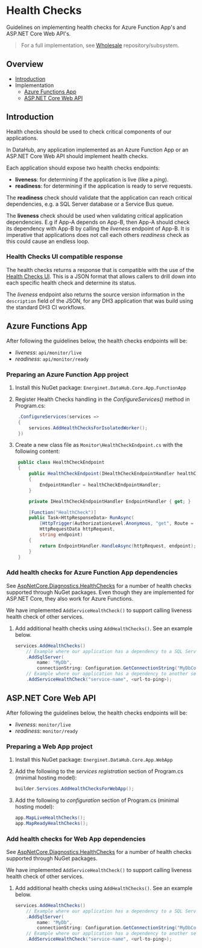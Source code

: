 # Health Checks

Guidelines on implementing health checks for Azure Function App's and ASP.NET Core Web API's.

> For a full implementation, see [Wholesale](https://github.com/Energinet-DataHub/opengeh-wholesale) repository/subsystem.

## Overview

- [Introduction](#introduction)
- Implementation
    - [Azure Functions App](#azure-functions-app)
    - [ASP.NET Core Web API](#aspnet-core-web-api)

## Introduction

Health checks should be used to check critical components of our applications.

In DataHub, any application implemented as an Azure Function App or an ASP.NET Core Web API should implement health checks.

Each application should expose two health checks endpoints:

- **liveness**: for determining if the application is live (like a _ping_).
- **readiness**: for determining if the application is ready to serve requests.

The **readiness** check should validate that the application can reach critical dependencies, e.g. a SQL Server database or a Service Bus queue.

The **liveness** check should be used when validating critical application dependencies. E.g if App-A depends on App-B, then App-A should check its dependency with App-B by calling the _liveness_ endpoint of App-B. It is imperative that applications does not call each others _readiness_ check as this could cause an endless loop.

### Health Checks UI compatible response

The health checks returns a response that is compatible with the use of the [Health Checks UI](https://github.com/Xabaril/AspNetCore.Diagnostics.HealthChecks#HealthCheckUI). This is a JSON format that allows callers to drill down into each specific health check and determine its status.

The _liveness_ endpoint also returns the source version information in the `description` field of the JSON, for any DH3 application that was build using the standard DH3 CI workflows.

## Azure Functions App

After following the guidelines below, the health checks endpoints will be:

- _liveness_: `api/monitor/live`
- _readiness_: `api/monitor/ready`

### Preparing an Azure Function App project

1) Install this NuGet package:
   `Energinet.DataHub.Core.App.FunctionApp`

1) Register Health Checks handling in the _ConfigureServices()_ method in Program.cs:

   ```cs
    .ConfigureServices(services =>
    {
        services.AddHealthChecksForIsolatedWorker();
    })
   ```

1) Create a new class file as `Monitor\HealthCheckEndpoint.cs` with the following content:

   ```cs
    public class HealthCheckEndpoint
    {
        public HealthCheckEndpoint(IHealthCheckEndpointHandler healthCheckEndpointHandler)
        {
            EndpointHandler = healthCheckEndpointHandler;
        }

        private IHealthCheckEndpointHandler EndpointHandler { get; }

        [Function("HealthCheck")]
        public Task<HttpResponseData> RunAsync(
            [HttpTrigger(AuthorizationLevel.Anonymous, "get", Route = "monitor/{endpoint}")]
            HttpRequestData httpRequest,
            string endpoint)
        {
            return EndpointHandler.HandleAsync(httpRequest, endpoint);
        }
    }
   ```

### Add health checks for Azure Function App dependencies

See [AspNetCore.Diagnostics.HealthChecks](https://github.com/Xabaril/AspNetCore.Diagnostics.HealthChecks#health-checks) for a number of health checks supported through NuGet packages. Even though they are implemented for ASP.NET Core, they also work for Azure Functions.

We have implemented `AddServiceHealthCheck()` to support calling liveness health check of other services.

1) Add additional health checks using `AddHealthChecks()`. See an example below.

   ```cs
   services.AddHealthChecks()
       // Example where our application has a dependency to a SQL Server database
       .AddSqlServer(
           name: "MyDb",
           connectionString: Configuration.GetConnectionString("MyDbConnectionString"))
       // Example where our application has a dependency to another service
       .AddServiceHealthCheck("service-name", <url-to-ping>);
   ```

## ASP.NET Core Web API

After following the guidelines below, the health checks endpoints will be:

- _liveness_: `monitor/live`
- _readiness_: `monitor/ready`

### Preparing a Web App project

1) Install this NuGet package:
   `Energinet.DataHub.Core.App.WebApp`

1) Add the following to the _services registration_ section of Program.cs (minimal hosting model):

   ```cs
   builder.Services.AddHealthChecksForWebApp();
   ```

1) Add the following to _configuration_ section of Program.cs (minimal hosting model):

   ```cs
   app.MapLiveHealthChecks();
   app.MapReadyHealthChecks();
   ```

### Add health checks for Web App dependencies

See [AspNetCore.Diagnostics.HealthChecks](https://github.com/Xabaril/AspNetCore.Diagnostics.HealthChecks#health-checks) for a number of health checks supported through NuGet packages.

We have implemented `AddServiceHealthCheck()` to support calling liveness health check of other services.

1) Add additional health checks using `AddHealthChecks()`. See an example below.

   ```cs
   services.AddHealthChecks()
       // Example where our application has a dependency to a SQL Server database
       .AddSqlServer(
           name: "MyDb",
           connectionString: Configuration.GetConnectionString("MyDbConnectionString"))
       // Example where our application has a dependency to another service
       .AddServiceHealthCheck("service-name", <url-to-ping>);
   ```
